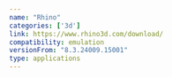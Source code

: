```yaml
---
name: "Rhino"
categories: ['3d']
link: https://www.rhino3d.com/download/
compatibility: emulation
versionFrom: "8.3.24009.15001"
type: applications
---
```


